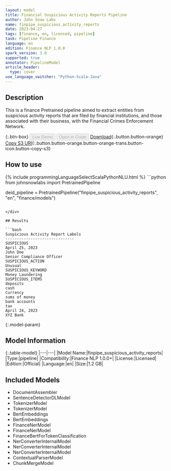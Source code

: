```yaml
---
layout: model
title: Financial Suspicious Activity Reports Pipeline
author: John Snow Labs
name: finpipe_suspicious_activity_reports
date: 2023-04-27
tags: [finance, en, licensed, pipeline]
task: Pipeline Finance
language: en
edition: Finance NLP 1.0.0
spark_version: 3.0
supported: true
annotator: PipelineModel
article_header:
  type: cover
use_language_switcher: "Python-Scala-Java"
---
```


## Description

This is a finance Pretrained pipeline aimed to extract entities from suspicious activity reports that are filed by financial institutions, and those associated with their business, with the Financial Crimes Enforcement Network.

{:.btn-box}
<button class="button button-orange" disabled>Live Demo</button>
<button class="button button-orange" disabled>Open in Colab</button>
[Download](https://s3.amazonaws.com/auxdata.johnsnowlabs.com/finance/models/finpipe_suspicious_activity_reports_en_1.0.0_3.0_1682595607527.zip){:.button.button-orange}
[Copy S3 URI](s3://auxdata.johnsnowlabs.com/finance/models/finpipe_suspicious_activity_reports_en_1.0.0_3.0_1682595607527.zip){:.button.button-orange.button-orange-trans.button-icon.button-copy-s3}

## How to use



<div class="tabs-box" markdown="1">
{% include programmingLanguageSelectScalaPythonNLU.html %}
```python
from johnsnowlabs import PretrainedPipeline

deid_pipeline = PretrainedPipeline("finpipe_suspicious_activity_reports", "en", "finance/models")
```

</div>

## Results

```bash
Suspicious Activity Report Labels
------------------------------
SUSPICIOUS
April 25, 2023
John Doe
Senior Compliance Officer
SUSPICIOUS_ACTION
Unusual
SUSPICIOUS_KEYWORD
Money Laundering
SUSPICIOUS_ITEMS
deposits
cash
Currency
sums of money
bank accounts
tax
April 24, 2023
XYZ Bank
```

{:.model-param}
## Model Information

{:.table-model}
|---|---|
|Model Name:|finpipe_suspicious_activity_reports|
|Type:|pipeline|
|Compatibility:|Finance NLP 1.0.0+|
|License:|Licensed|
|Edition:|Official|
|Language:|en|
|Size:|1.2 GB|

## Included Models

- DocumentAssembler
- SentenceDetectorDLModel
- TokenizerModel
- TokenizerModel
- BertEmbeddings
- BertEmbeddings
- FinanceNerModel
- FinanceNerModel
- FinanceBertForTokenClassification
- NerConverterInternalModel
- NerConverterInternalModel
- NerConverterInternalModel
- ContextualParserModel
- ChunkMergeModel